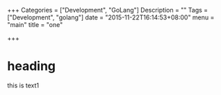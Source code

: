 +++
Categories = ["Development", "GoLang"]
Description = ""
Tags = ["Development", "golang"]
date = "2015-11-22T16:14:53+08:00"
menu = "main"
title = "one"

+++

# heading

this is text1

